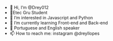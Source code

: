 - 👋 Hi, I’m @Drey012
- 🏫Etec Gru Student
- 👀 I’m interested in Javascript and Python 
- 🌱 I’m currently learning Front-end and Back-end
- 💞️ Portuguese and English speaker
- 📫 How to reach me: instagram @dreyllopes

<!---
Drey012/Drey012 is a ✨ special ✨ repository because its `README.md` (this file) appears on your GitHub profile.
You can click the Preview link to take a look at your changes.
--->
